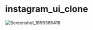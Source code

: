 # instagram_ui_clone

![Screenshot_1659365416](https://user-images.githubusercontent.com/84284375/182177162-4151038b-0e45-45ea-9c3b-a29a12957bc8.png)

